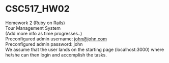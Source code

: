 # CSC517_HW02
Homework 2 (Ruby on Rails) <br />
Tour Management System <br />
(Add more info as time progresses..) <br />
Preconfigured admin username: john@john.com <br />
Preconfigured admin password: john <br />
We assume that the user lands on the starting page (localhost:3000) where he/she can then login and accomplish the tasks. <br />

